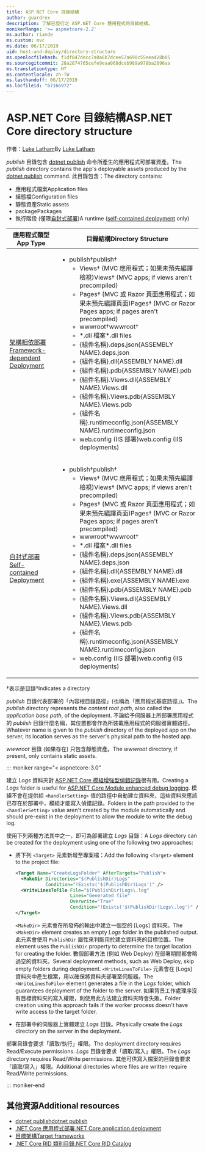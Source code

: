 ```yaml
---
title: ASP.NET Core 目錄結構
author: guardrex
description: 了解已發行之 ASP.NET Core 應用程式的目錄結構。
monikerRange: '>= aspnetcore-2.2'
ms.author: riande
ms.custom: mvc
ms.date: 06/17/2019
uid: host-and-deploy/directory-structure
ms.openlocfilehash: f1df047decc7a0a6b7dcee57a690c55eea428b05
ms.sourcegitcommit: 28a2874765cefe9eaa068dceb989a978ba2096aa
ms.translationtype: HT
ms.contentlocale: zh-TW
ms.lasthandoff: 06/17/2019
ms.locfileid: "67166972"
---
```

# <a name="aspnet-core-directory-structure"></a><span data-ttu-id="fa918-103">ASP.NET Core 目錄結構</span><span class="sxs-lookup"><span data-stu-id="fa918-103">ASP.NET Core directory structure</span></span>

<span data-ttu-id="fa918-104">作者：[Luke Latham](https://github.com/guardrex)</span><span class="sxs-lookup"><span data-stu-id="fa918-104">By [Luke Latham](https://github.com/guardrex)</span></span>

<span data-ttu-id="fa918-105">*publish* 目錄包含 [dotnet publish](/dotnet/core/tools/dotnet-publish) 命令所產生的應用程式可部署資產。</span><span class="sxs-lookup"><span data-stu-id="fa918-105">The *publish* directory contains the app's deployable assets produced by the [dotnet publish](/dotnet/core/tools/dotnet-publish) command.</span></span> <span data-ttu-id="fa918-106">此目錄包含：</span><span class="sxs-lookup"><span data-stu-id="fa918-106">The directory contains:</span></span>

* <span data-ttu-id="fa918-107">應用程式檔案</span><span class="sxs-lookup"><span data-stu-id="fa918-107">Application files</span></span>
* <span data-ttu-id="fa918-108">組態檔</span><span class="sxs-lookup"><span data-stu-id="fa918-108">Configuration files</span></span>
* <span data-ttu-id="fa918-109">靜態資產</span><span class="sxs-lookup"><span data-stu-id="fa918-109">Static assets</span></span>
* <span data-ttu-id="fa918-110">package</span><span class="sxs-lookup"><span data-stu-id="fa918-110">Packages</span></span>
* <span data-ttu-id="fa918-111">執行階段 (僅限[自封式部署](/dotnet/core/deploying/#self-contained-deployments-scd))</span><span class="sxs-lookup"><span data-stu-id="fa918-111">A runtime ([self-contained deployment](/dotnet/core/deploying/#self-contained-deployments-scd) only)</span></span>

| <span data-ttu-id="fa918-112">應用程式類型</span><span class="sxs-lookup"><span data-stu-id="fa918-112">App Type</span></span> | <span data-ttu-id="fa918-113">目錄結構</span><span class="sxs-lookup"><span data-stu-id="fa918-113">Directory Structure</span></span> |
| -------- | ------------------- |
| [<span data-ttu-id="fa918-114">架構相依部署</span><span class="sxs-lookup"><span data-stu-id="fa918-114">Framework-dependent Deployment</span></span>](/dotnet/core/deploying/#framework-dependent-deployments-fdd) | <ul><li><span data-ttu-id="fa918-115">publish&dagger;</span><span class="sxs-lookup"><span data-stu-id="fa918-115">publish&dagger;</span></span><ul><li><span data-ttu-id="fa918-116">Views&dagger; (MVC 應用程式；如果未預先編譯檢視)</span><span class="sxs-lookup"><span data-stu-id="fa918-116">Views&dagger; (MVC apps; if views aren't precompiled)</span></span></li><li><span data-ttu-id="fa918-117">Pages&dagger; (MVC 或 Razor 頁面應用程式；如果未預先編譯頁面)</span><span class="sxs-lookup"><span data-stu-id="fa918-117">Pages&dagger; (MVC or Razor Pages apps; if pages aren't precompiled)</span></span></li><li><span data-ttu-id="fa918-118">wwwroot&dagger;</span><span class="sxs-lookup"><span data-stu-id="fa918-118">wwwroot&dagger;</span></span></li><li><span data-ttu-id="fa918-119">\*\.dll 檔案</span><span class="sxs-lookup"><span data-stu-id="fa918-119">\*\.dll files</span></span></li><li><span data-ttu-id="fa918-120">{組件名稱}.deps.json</span><span class="sxs-lookup"><span data-stu-id="fa918-120">{ASSEMBLY NAME}.deps.json</span></span></li><li><span data-ttu-id="fa918-121">{組件名稱}.dll</span><span class="sxs-lookup"><span data-stu-id="fa918-121">{ASSEMBLY NAME}.dll</span></span></li><li><span data-ttu-id="fa918-122">{組件名稱}.pdb</span><span class="sxs-lookup"><span data-stu-id="fa918-122">{ASSEMBLY NAME}.pdb</span></span></li><li><span data-ttu-id="fa918-123">{組件名稱}.Views.dll</span><span class="sxs-lookup"><span data-stu-id="fa918-123">{ASSEMBLY NAME}.Views.dll</span></span></li><li><span data-ttu-id="fa918-124">{組件名稱}.Views.pdb</span><span class="sxs-lookup"><span data-stu-id="fa918-124">{ASSEMBLY NAME}.Views.pdb</span></span></li><li><span data-ttu-id="fa918-125">{組件名稱}.runtimeconfig.json</span><span class="sxs-lookup"><span data-stu-id="fa918-125">{ASSEMBLY NAME}.runtimeconfig.json</span></span></li><li><span data-ttu-id="fa918-126">web.config (IIS 部署)</span><span class="sxs-lookup"><span data-stu-id="fa918-126">web.config (IIS deployments)</span></span></li></ul></li></ul> |
| [<span data-ttu-id="fa918-127">自封式部署</span><span class="sxs-lookup"><span data-stu-id="fa918-127">Self-contained Deployment</span></span>](/dotnet/core/deploying/#self-contained-deployments-scd) | <ul><li><span data-ttu-id="fa918-128">publish&dagger;</span><span class="sxs-lookup"><span data-stu-id="fa918-128">publish&dagger;</span></span><ul><li><span data-ttu-id="fa918-129">Views&dagger; (MVC 應用程式；如果未預先編譯檢視)</span><span class="sxs-lookup"><span data-stu-id="fa918-129">Views&dagger; (MVC apps; if views aren't precompiled)</span></span></li><li><span data-ttu-id="fa918-130">Pages&dagger; (MVC 或 Razor 頁面應用程式；如果未預先編譯頁面)</span><span class="sxs-lookup"><span data-stu-id="fa918-130">Pages&dagger; (MVC or Razor Pages apps; if pages aren't precompiled)</span></span></li><li><span data-ttu-id="fa918-131">wwwroot&dagger;</span><span class="sxs-lookup"><span data-stu-id="fa918-131">wwwroot&dagger;</span></span></li><li><span data-ttu-id="fa918-132">\*.dll 檔案</span><span class="sxs-lookup"><span data-stu-id="fa918-132">\*.dll files</span></span></li><li><span data-ttu-id="fa918-133">{組件名稱}.deps.json</span><span class="sxs-lookup"><span data-stu-id="fa918-133">{ASSEMBLY NAME}.deps.json</span></span></li><li><span data-ttu-id="fa918-134">{組件名稱}.dll</span><span class="sxs-lookup"><span data-stu-id="fa918-134">{ASSEMBLY NAME}.dll</span></span></li><li><span data-ttu-id="fa918-135">{組件名稱}.exe</span><span class="sxs-lookup"><span data-stu-id="fa918-135">{ASSEMBLY NAME}.exe</span></span></li><li><span data-ttu-id="fa918-136">{組件名稱}.pdb</span><span class="sxs-lookup"><span data-stu-id="fa918-136">{ASSEMBLY NAME}.pdb</span></span></li><li><span data-ttu-id="fa918-137">{組件名稱}.Views.dll</span><span class="sxs-lookup"><span data-stu-id="fa918-137">{ASSEMBLY NAME}.Views.dll</span></span></li><li><span data-ttu-id="fa918-138">{組件名稱}.Views.pdb</span><span class="sxs-lookup"><span data-stu-id="fa918-138">{ASSEMBLY NAME}.Views.pdb</span></span></li><li><span data-ttu-id="fa918-139">{組件名稱}.runtimeconfig.json</span><span class="sxs-lookup"><span data-stu-id="fa918-139">{ASSEMBLY NAME}.runtimeconfig.json</span></span></li><li><span data-ttu-id="fa918-140">web.config (IIS 部署)</span><span class="sxs-lookup"><span data-stu-id="fa918-140">web.config (IIS deployments)</span></span></li></ul></li></ul> |

<span data-ttu-id="fa918-141">&dagger;表示是目錄</span><span class="sxs-lookup"><span data-stu-id="fa918-141">&dagger;Indicates a directory</span></span>

<span data-ttu-id="fa918-142">*publish* 目錄代表部署的「內容根目錄路徑」(也稱為「應用程式基底路徑」)。</span><span class="sxs-lookup"><span data-stu-id="fa918-142">The *publish* directory represents the *content root path*, also called the *application base path*, of the deployment.</span></span> <span data-ttu-id="fa918-143">不論給予伺服器上所部署應用程式的 *publish* 目錄什麼名稱，其位置都會作為所裝載應用程式的伺服器實體路徑。</span><span class="sxs-lookup"><span data-stu-id="fa918-143">Whatever name is given to the *publish* directory of the deployed app on the server, its location serves as the server's physical path to the hosted app.</span></span>

<span data-ttu-id="fa918-144">*wwwroot* 目錄 (如果存在) 只包含靜態資產。</span><span class="sxs-lookup"><span data-stu-id="fa918-144">The *wwwroot* directory, if present, only contains static assets.</span></span>

::: moniker range="< aspnetcore-3.0"

<span data-ttu-id="fa918-145">建立 *Logs* 資料夾對 [ASP.NET Core 模組增強型偵錯記錄](xref:host-and-deploy/aspnet-core-module#enhanced-diagnostic-logs)很有用。</span><span class="sxs-lookup"><span data-stu-id="fa918-145">Creating a *Logs* folder is useful for [ASP.NET Core Module enhanced debug logging](xref:host-and-deploy/aspnet-core-module#enhanced-diagnostic-logs).</span></span> <span data-ttu-id="fa918-146">模組不會在提供給 `<handlerSetting>` 值的路徑中自動建立資料夾，這些資料夾應該已存在於部署中，模組才能寫入偵錯記錄。</span><span class="sxs-lookup"><span data-stu-id="fa918-146">Folders in the path provided to the `<handlerSetting>` value aren't created by the module automatically and should pre-exist in the deployment to allow the module to write the debug log.</span></span>

<span data-ttu-id="fa918-147">使用下列兩種方法其中之一，即可為部署建立 *Logs* 目錄：</span><span class="sxs-lookup"><span data-stu-id="fa918-147">A *Logs* directory can be created for the deployment using one of the following two approaches:</span></span>

* <span data-ttu-id="fa918-148">將下列 `<Target>` 元素新增至專案檔：</span><span class="sxs-lookup"><span data-stu-id="fa918-148">Add the following `<Target>` element to the project file:</span></span>

   ```xml
   <Target Name="CreateLogsFolder" AfterTargets="Publish">
     <MakeDir Directories="$(PublishDir)Logs" 
              Condition="!Exists('$(PublishDir)Logs')" />
     <WriteLinesToFile File="$(PublishDir)Logs\.log" 
                       Lines="Generated file" 
                       Overwrite="True" 
                       Condition="!Exists('$(PublishDir)Logs\.log')" />
   </Target>
   ```

   <span data-ttu-id="fa918-149">`<MakeDir>` 元素會在所發佈的輸出中建立一個空的 [Logs] 資料夾。</span><span class="sxs-lookup"><span data-stu-id="fa918-149">The `<MakeDir>` element creates an empty *Logs* folder in the published output.</span></span> <span data-ttu-id="fa918-150">此元素會使用 `PublishDir` 屬性來判斷用於建立資料夾的目標位置。</span><span class="sxs-lookup"><span data-stu-id="fa918-150">The element uses the `PublishDir` property to determine the target location for creating the folder.</span></span> <span data-ttu-id="fa918-151">數個部署方法 (例如 Web Deploy) 在部署期間都會略過空的資料夾。</span><span class="sxs-lookup"><span data-stu-id="fa918-151">Several deployment methods, such as Web Deploy, skip empty folders during deployment.</span></span> <span data-ttu-id="fa918-152">`<WriteLinesToFile>` 元素會在 [Logs] 資料夾中產生檔案，用以確保將資料夾部署至伺服器。</span><span class="sxs-lookup"><span data-stu-id="fa918-152">The `<WriteLinesToFile>` element generates a file in the *Logs* folder, which guarantees deployment of the folder to the server.</span></span> <span data-ttu-id="fa918-153">如果背景工作處理序沒有目標資料夾的寫入權限，則使用此方法建立資料夾時會失敗。</span><span class="sxs-lookup"><span data-stu-id="fa918-153">Folder creation using this approach fails if the worker process doesn't have write access to the target folder.</span></span>

* <span data-ttu-id="fa918-154">在部署中的伺服器上實體建立 *Logs* 目錄。</span><span class="sxs-lookup"><span data-stu-id="fa918-154">Physically create the *Logs* directory on the server in the deployment.</span></span>

<span data-ttu-id="fa918-155">部署目錄會要求「讀取/執行」權限。</span><span class="sxs-lookup"><span data-stu-id="fa918-155">The deployment directory requires Read/Execute permissions.</span></span> <span data-ttu-id="fa918-156">*Logs* 目錄會要求「讀取/寫入」權限。</span><span class="sxs-lookup"><span data-stu-id="fa918-156">The *Logs* directory requires Read/Write permissions.</span></span> <span data-ttu-id="fa918-157">其他可供寫入檔案的目錄會要求「讀取/寫入」權限。</span><span class="sxs-lookup"><span data-stu-id="fa918-157">Additional directories where files are written require Read/Write permissions.</span></span>

::: moniker-end

## <a name="additional-resources"></a><span data-ttu-id="fa918-158">其他資源</span><span class="sxs-lookup"><span data-stu-id="fa918-158">Additional resources</span></span>

* [<span data-ttu-id="fa918-159">dotnet publish</span><span class="sxs-lookup"><span data-stu-id="fa918-159">dotnet publish</span></span>](/dotnet/core/tools/dotnet-publish)
* [<span data-ttu-id="fa918-160">.NET Core 應用程式部署</span><span class="sxs-lookup"><span data-stu-id="fa918-160">.NET Core application deployment</span></span>](/dotnet/core/deploying/)
* [<span data-ttu-id="fa918-161">目標架構</span><span class="sxs-lookup"><span data-stu-id="fa918-161">Target frameworks</span></span>](/dotnet/standard/frameworks)
* [<span data-ttu-id="fa918-162">.NET Core RID 類別目錄</span><span class="sxs-lookup"><span data-stu-id="fa918-162">.NET Core RID Catalog</span></span>](/dotnet/core/rid-catalog)
